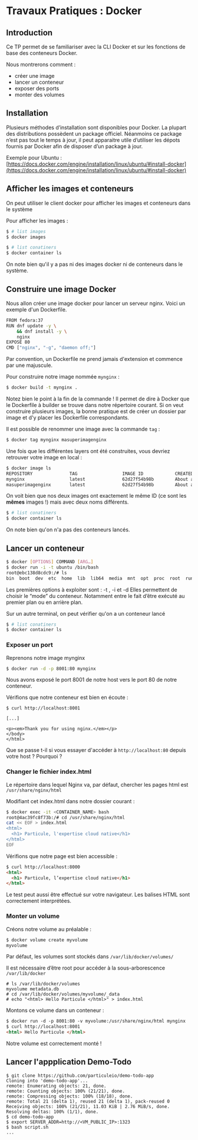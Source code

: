 # Travaux Pratiques : Docker

## Introduction

Ce TP permet de se familiariser avec la CLI Docker
et sur les fonctions de base des conteneurs Docker.

Nous montrerons comment :
- créer une image
- lancer un conteneur
- exposer des ports
- monter des volumes

## Installation

Plusieurs méthodes d’installation sont disponibles pour Docker. La plupart des
distributions possèdent un package officiel. Néanmoins ce package n’est pas tout
le temps à jour, il peut apparaitre utile d’utiliser les dépots fournis par
Docker afin de disposer d’un package à jour.

Exemple pour Ubuntu :
[https://docs.docker.com/engine/installation/linux/ubuntu/#install-docker](https://docs.docker.com/engine/installation/linux/ubuntu/#install-docker)


## Afficher les images et conteneurs
On peut utiliser le client docker pour afficher les images et conteneurs dans 
le système

Pour afficher les images : 
```bash
$ # list images
$ docker images
```
```bash
$ # list conatiners
$ docker container ls
```

On note bien qu'il y a pas ni des images docker ni de conteneurs dans le système.


## Construire une image Docker

Nous allon créer une image docker pour lancer un serveur nginx.
Voici un exemple d'un Dockerfile.

```bash
FROM fedora:37
RUN dnf update -y \
	&& dnf install -y \
	nginx
EXPOSE 80
CMD ["nginx", "-g", "daemon off;"]
```

Par convention, un Dockerfile ne prend jamais d'extension et commence par une
majuscule.

Pour construire notre image nommée `mynginx` :

```bash
$ docker build -t mynginx .
```

Notez bien le point à la fin de la commande ! Il permet de dire à Docker que le
Dockerfile à builder se trouve dans notre répertoire courant. Si on veut
construire plusieurs images, la bonne pratique est de créer un dossier par
image et d'y placer les Dockerfile correspondants.

Il est possible de renommer une image avec la commande `tag` :

```bash
$ docker tag mynginx masuperimagenginx
```

Une fois que les différentes layers ont été construites, vous devriez retrouver
votre image en local :

```bash
$ docker image ls
REPOSITORY            	TAG             	IMAGE ID        	CREATED          	SIZE
mynginx               	latest          	62d27f54b98b    	About a minute ago   212MB
masuperimagenginx      	latest          	62d27f54b98b    	About a minute ago   212MB
```

On voit bien que nos deux images ont exactement le même ID (ce sont les
**mêmes** images !) mais avec deux noms différents.


```bash
$ # list conatiners
$ docker container ls
```

On note bien qu'on n'a pas des conteneurs lancés.

## Lancer un conteneur

```bash
$ docker [OPTIONS] COMMAND [ARG…]
$ docker run -i -t ubuntu /bin/bash
root@ebc138d8cdc9:/# ls
bin  boot  dev  etc  home  lib  lib64  media  mnt  opt  proc  root  run  sbin  srv  sys  tmp  usr  var
```

Les premières options à exploiter sont : -t , -i et -d
Elles permettent de choisir le “mode” du conteneur. Notamment entre le fait
d’être exécuté au premier plan ou en arrière plan.

Sur un autre terminal, on peut vérifier qu'on a un conteneur lancé
```bash
$ # list conatiners
$ docker container ls
```


### Exposer un port

Reprenons notre image mynginx

```bash
$ docker run -d -p 8001:80 mynginx
```

Nous avons exposé le port 8001 de notre host vers le port 80 de notre conteneur.

Vérifions que notre conteneur est bien en écoute :
```
$ curl http://localhost:8001

[...]

<p><em>Thank you for using nginx.</em></p>
</body>
</html>
```

Que se passe t-il si vous essayer d'accéder à `http://localhost:80` depuis
votre host ? Pourquoi ?

### Changer le fichier index.html

Le répertoire dans lequel Nginx va, par défaut, chercher les pages html est `/usr/share/nginx/html`

Modifiant cet index.html dans notre dossier courant :



```bash
$ docker exec -it <CONTAINER_NAME> bash
root@4ac39fc8f73b:/# cd /usr/share/nginx/html
cat << EOF > index.html  
<html>
  <h1> Particule, l'expertise cloud native</h1>
</html>
EOF
```

Vérifions que notre page est bien accessible :

```html
$ curl http://localhost:8000
<html>
  <h1> Particule, l’expertise cloud native</h1>
</html>
```

Le test peut aussi être effectué sur votre navigateur. Les balises HTML sont correctement interprétées.

### Monter un volume

Créons notre volume au préalable :

```bash
$ docker volume create myvolume
myvolume
```

Par défaut, les volumes sont stockés dans `/var/lib/docker/volumes/`

Il est nécessaire d’être root pour accéder à la sous-arborescence
`/var/lib/docker`

```
# ls /var/lib/docker/volumes
myvolume metadata.db
# cd /var/lib/docker/volumes/myvolume/_data
# echo "<html> Hello Particule </html>" > index.html
```

Montons ce volume dans un conteneur :

```html
$ docker run -d -p 8001:80 -v myvolume:/usr/share/nginx/html mynginx
$ curl http://localhost:8001
<html> Hello Particule </html>
```

Notre volume est correctement monté !


## Lancer l'appplication Demo-Todo


```
$ git clone https://github.com/particuleio/demo-todo-app
Cloning into 'demo-todo-app'...
remote: Enumerating objects: 21, done.
remote: Counting objects: 100% (21/21), done.
remote: Compressing objects: 100% (18/18), done.
remote: Total 21 (delta 1), reused 21 (delta 1), pack-reused 0
Receiving objects: 100% (21/21), 11.03 KiB | 2.76 MiB/s, done.
Resolving deltas: 100% (1/1), done.
$ cd demo-todo-app
$ export SERVER_ADDR=http://<VM_PUBLIC_IP>:1323
$ bash script.sh
...
```


